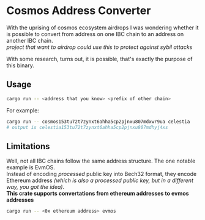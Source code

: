 # Cosmos Address Converter
With the uprising of cosmos ecosystem airdrops I was wondering whether it is possible to
convert from address on one IBC chain to an address on another IBC chain.  
*project that want to airdrop could use this to protect against sybil attacks*
  
With some research, turns out, it is possible, that's exactly the purpose of this binary.

## Usage
```bash
cargo run -- <address that you know> <prefix of other chain>
```
For example:
```bash
cargo run -- cosmos153tu72t7zynxt6ahha5cp2pjnxu807mdxwr9ua celestia
# output is celestia153tu72t7zynxt6ahha5cp2pjnxu807mdhyj4xs
```

## Limitations
Well, not all IBC chains follow the same address structure. The one notable example is EvmOS.  
Instead of encoding *processed* public key into Bech32 format, they encode Ethereum address
*(which is also a processed public key, but in a different way, you got the idea)*.  
**This crate supports convertations from ethereum addresses to evmos addresses**
```bash
cargo run -- <0x ethereum address> evmos
```
